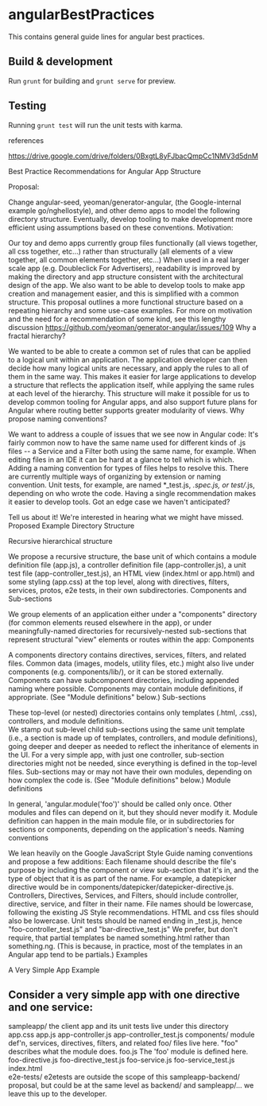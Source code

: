 # angularBestPractices

This contains general guide lines for angular best practices.

## Build & development

Run `grunt` for building and `grunt serve` for preview.

## Testing

Running `grunt test` will run the unit tests with karma.


references


https://drive.google.com/drive/folders/0BxgtL8yFJbacQmpCc1NMV3d5dnM

Best Practice Recommendations for Angular App Structure

Proposal:

Change angular-seed, yeoman/generator-angular, (the Google-internal example go/nghellostyle), and other demo apps to model the following directory structure. Eventually, develop tooling to make development more efficient using assumptions based on these conventions.
Motivation:

Our toy and demo apps currently group files functionally (all views together, all css together, etc...) rather than structurally (all elements of a view together, all common elements together, etc...)
When used in a real larger scale app (e.g. Doubleclick For Advertisers), readability is improved by making the directory and app structure consistent with the architectural design of the app. We also want to be able to develop tools to make app creation and management easier, and this is simplified with a common structure.
This proposal outlines a more functional structure based on a repeating hierarchy and some use-case examples.
For more on motivation and the need for a recommendation of some kind, see this lengthy discussion https://github.com/yeoman/generator-angular/issues/109
Why a fractal hierarchy?

We wanted to be able to create a common set of rules that can be applied to a logical unit within an application. The application developer can then decide how many logical units are necessary, and apply the rules to all of them in the same way. This makes it easier for large applications to develop a structure that reflects the application itself, while applying the same rules at each level of the hierarchy.
This structure will make it possible for us to develop common tooling for Angular apps, and also support future plans for Angular where routing better supports greater modularity of views.
Why propose naming conventions?

We want to address a couple of issues that we see now in Angular code:
It's fairly common now to have the same name used for different kinds of .js files -- a Service and a Filter both using the same name, for example. When editing files in an IDE it can be hard at a glance to tell which is which. Adding a naming convention for types of files helps to resolve this.
There are currently multiple ways of organizing by extension or naming convention. Unit tests, for example, are named *_test.js, *.spec.js, or test/*.js, depending on who wrote the code. Having a single recommendation makes it easier to develop tools.
Got an edge case we haven't anticipated?

Tell us about it! We're interested in hearing what we might have missed.
Proposed Example Directory Structure

Recursive hierarchical structure

We propose a recursive structure, the base unit of which contains a module definition file (app.js), a controller definition file (app-controller.js), a unit test file (app-controller_test.js), an HTML view (index.html or app.html) and some styling (app.css) at the top level, along with directives, filters, services, protos, e2e tests, in their own subdirectories.
Components and Sub-sections

We group elements of an application either under a "components" directory (for common elements reused elsewhere in the app), or under meaningfully-named directories for recursively-nested sub-sections that represent structural "view" elements or routes within the app:
Components

A components directory contains directives, services, filters, and related files.
Common data (images, models, utility files, etc.) might also live under components (e.g. components/lib/), or it can be stored externally.
Components can have subcomponent directories, including appended naming where possible.
Components may contain module definitions, if appropriate. (See "Module definitions" below.)
Sub-sections

These top-level (or nested) directories contains only templates (.html, .css), controllers, and module definitions.  
We stamp out sub-level child sub-sections using the same unit template (i.e., a section is made up of templates, controllers, and module definitions), going deeper and deeper as needed to reflect the inheritance of elements in the UI.
For a very simple app, with just one controller, sub-section directories might not be needed, since everything is defined in the top-level files.
Sub-sections may or may not have their own modules, depending on how complex the code is.  (See "Module definitions" below.)
Module definitions

In general, 'angular.module('foo')' should be called only once. Other modules and files can depend on it, but they should never modify it.
Module definition can happen in the main module file, or in subdirectories for sections or components, depending on the application's needs.
Naming conventions

We lean heavily on the Google JavaScript Style Guide naming conventions and propose a few additions:
Each filename should describe the file's purpose by including the component or view sub-section that it's in, and the type of object that it is as part of the name. For example, a datepicker directive would be in components/datepicker/datepicker-directive.js.
Controllers, Directives, Services, and Filters, should include controller, directive, service, and filter in their name.
File names should be lowercase, following the existing JS Style recommendations. HTML and css files should also be lowercase.
Unit tests should be named ending in _test.js, hence  "foo-controller_test.js" and "bar-directive_test.js"
We prefer, but don't require, that partial templates be named something.html rather than something.ng. (This is because, in practice, most of the templates in an Angular app tend to be partials.)
Examples

A Very Simple App Example

Consider a very simple app with one directive and one service:
---
sampleapp/                 the client app and its unit tests live under this directory        
   app.css
   app.js
   app-controller.js
   app-controller_test.js
   components/        module def'n, services, directives, filters, and related
   foo/                files live here. "foo" describes what the module does.
            foo.js     The 'foo' module is defined here.
              foo-directive.js
              foo-directive_test.js
              foo-service.js
              foo-service_test.js        
   index.html                        
e2e-tests/                                e2etests are outside the scope of this
sampleapp-backend/                        proposal, but could be at the same level as
backend/ and sampleapp/... we leave this
up to the developer.                
